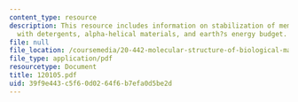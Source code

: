 ```yaml
---
content_type: resource
description: This resource includes information on stabilization of membrane proteins
  with detergents, alpha-helical materials, and earth?s energy budget.
file: null
file_location: /coursemedia/20-442-molecular-structure-of-biological-materials-be-442-fall-2005/39f9e443c5f60d0264f6b7efa0d5be2d_120105.pdf
file_type: application/pdf
resourcetype: Document
title: 120105.pdf
uid: 39f9e443-c5f6-0d02-64f6-b7efa0d5be2d
---
```

